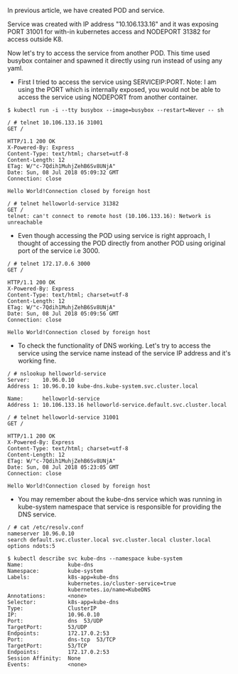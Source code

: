 In previous article, we have created POD and service. 

Service was created with IP address "10.106.133.16" and it was exposing PORT 31001 for with-in kubernetes access and NODEPORT 31382 for access outside K8. 

Now let's try to access the service from another POD. This time used busybox container and spawned it directly using run instead of using any yaml. 

- First I tried to access the service using SERVICEIP:PORT. Note: I am using the PORT which is internally exposed, you would not be able to access the service using NODEPORT from another container. 

~~~
$ kubectl run -i --tty busybox --image=busybox --restart=Never -- sh

/ # telnet 10.106.133.16 31001
GET /

HTTP/1.1 200 OK
X-Powered-By: Express
Content-Type: text/html; charset=utf-8
Content-Length: 12
ETag: W/"c-7Qdih1MuhjZehB6Sv8UNjA"
Date: Sun, 08 Jul 2018 05:09:32 GMT
Connection: close

Hello World!Connection closed by foreign host

/ # telnet helloworld-service 31382
GET /
telnet: can't connect to remote host (10.106.133.16): Network is unreachable
~~~

- Even though accessing the POD using service is right approach, I thought of accessing the POD directly from another POD using original port of the service i.e 3000. 

~~~
/ # telnet 172.17.0.6 3000
GET /

HTTP/1.1 200 OK
X-Powered-By: Express
Content-Type: text/html; charset=utf-8
Content-Length: 12
ETag: W/"c-7Qdih1MuhjZehB6Sv8UNjA"
Date: Sun, 08 Jul 2018 05:09:56 GMT
Connection: close

Hello World!Connection closed by foreign host
~~~

- To check the functionality of DNS working. Let's try to access the service using the service name instead of the service IP address and it's working fine. 

~~~
/ # nslookup helloworld-service
Server:    10.96.0.10
Address 1: 10.96.0.10 kube-dns.kube-system.svc.cluster.local

Name:      helloworld-service
Address 1: 10.106.133.16 helloworld-service.default.svc.cluster.local

/ # telnet helloworld-service 31001
GET /

HTTP/1.1 200 OK
X-Powered-By: Express
Content-Type: text/html; charset=utf-8
Content-Length: 12
ETag: W/"c-7Qdih1MuhjZehB6Sv8UNjA"
Date: Sun, 08 Jul 2018 05:23:05 GMT
Connection: close

Hello World!Connection closed by foreign host
~~~

- You may remember about the kube-dns service which was running in kube-system namespace that service is responsible for providing the DNS service. 

~~~
/ # cat /etc/resolv.conf
nameserver 10.96.0.10
search default.svc.cluster.local svc.cluster.local cluster.local
options ndots:5

$ kubectl describe svc kube-dns --namespace kube-system
Name:              kube-dns
Namespace:         kube-system
Labels:            k8s-app=kube-dns
                   kubernetes.io/cluster-service=true
                   kubernetes.io/name=KubeDNS
Annotations:       <none>
Selector:          k8s-app=kube-dns
Type:              ClusterIP
IP:                10.96.0.10
Port:              dns  53/UDP
TargetPort:        53/UDP
Endpoints:         172.17.0.2:53
Port:              dns-tcp  53/TCP
TargetPort:        53/TCP
Endpoints:         172.17.0.2:53
Session Affinity:  None
Events:            <none>
~~~



